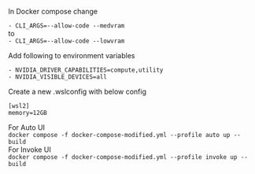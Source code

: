 In Docker compose change

`- CLI_ARGS=--allow-code --medvram`  
to  
`- CLI_ARGS=--allow-code --lowvram`

Add following to environment variables

```
- NVIDIA_DRIVER_CAPABILITIES=compute,utility
- NVIDIA_VISIBLE_DEVICES=all
```

Create a new .wslconfig with below config

```
[wsl2]
memory=12GB
```

For Auto UI  
`docker compose -f docker-compose-modified.yml --profile auto up --build`  
For Invoke UI  
`docker compose -f docker-compose-modified.yml --profile invoke up --build`
